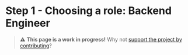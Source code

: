 
# Step 1 - Choosing a role: Backend Engineer

> ⚠️ **This page is a work in progress!** Why not [support the project by contributing](https://github.com/openupthecloud/system)?